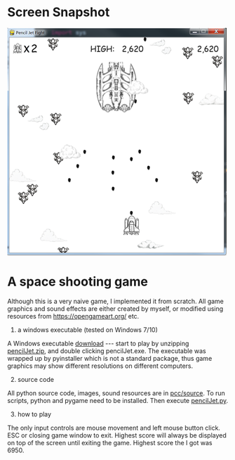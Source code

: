 # Screen Snapshot
![image](https://github.com/botaojia/pygame/blob/pencilJet/pcc/source/images/cover.png)

# A space shooting game

Although this is a very naive game, I implemented it from scratch. All game graphics and sound effects are either created by myself, or modified using resources from https://opengameart.org/ etc.

1. a windows executable (tested on Windows 7/10)

A Windows executable [download](https://github.com/botaojia/pygame/raw/pencilJet/pcc/pencilJet.zip) --- start to play by unzipping [pencilJet.zip](https://github.com/botaojia/pygame/blob/pencilJet/pcc/pencilJet.zip), and double clicking pencilJet.exe. The executable was wrapped up by pyinstaller which is not a standard package, thus game graphics may show different resolutions on different computers.

2. source code

All python source code, images, sound resources are in [pcc/source](https://github.com/botaojia/pygame/tree/pencilJet/pcc/source).
To run scripts, python and pygame need to be installed. Then execute [pencilJet.py](https://github.com/botaojia/pygame/blob/pencilJet/pcc/source/pencilJet.py).

3. how to play

The only input controls are mouse movement and left mouse button click.
ESC or closing game window to exit.
Highest score will always be displayed on top of the screen until exiting the game.
Highest score the I got was 6950.
